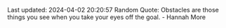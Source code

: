 Last updated: 2024-04-02 20:20:57
Random Quote: Obstacles are those things you see when you take your eyes off the goal. - Hannah More